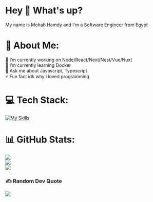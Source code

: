 <h1>Hey 👋 What's up?</h1>
<p align="left">My name is Mohab Hamdy and I'm a Software Engineer from Egypt</p>

###

# 💫 About Me:
🔭 I’m currently working on Node/React/Next/Nest/Vue/Nuxt<br>🌱 I’m currently learning Docker<br>💬 Ask me about Javascript, Typescript<br>⚡ Fun fact idk why i loved programming


# 💻 Tech Stack:
[![My Skills](https://skillicons.dev/icons?i=html,css,sass,bootstrap,tailwind,javascript,typescript,react,vue,next,nuxt,nodejs,express,deno,nestjs,postgres,mysql,sqlite,mongodb,prisma,postman,docker,vercel,linux&perline=8)](https://skillicons.dev)

# 📊 GitHub Stats:
![](https://github-readme-stats.vercel.app/api?username=mohabhg0&theme=react&hide_border=true&include_all_commits=false&count_private=false)<br/>
![](https://github-readme-streak-stats.herokuapp.com/?user=mohabhg0&theme=react&hide_border=true)<br/>
![](https://github-readme-stats.vercel.app/api/top-langs/?username=mohabhg0&theme=react&hide_border=true&include_all_commits=false&count_private=false&layout=compact)

### ✍️ Random Dev Quote
![](https://quotes-github-readme.vercel.app/api?type=horizontal&theme=light)
